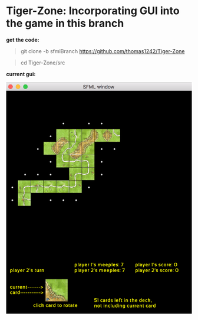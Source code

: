 # Tiger-Zone: Incorporating GUI into the game in this branch


**get the code:**

> git clone -b sfmlBranch https://github.com/thomas1242/Tiger-Zone

> cd Tiger-Zone/src


**current gui:**



 ![alt tag](images/gui_img_01.png)
